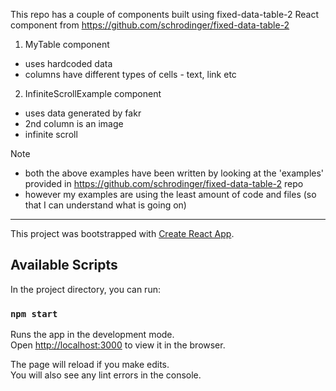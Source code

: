 This repo has a couple of components built using fixed-data-table-2 React component from
https://github.com/schrodinger/fixed-data-table-2
1) MyTable component
- uses hardcoded data
- columns have different types of cells - text, link etc
2) InfiniteScrollExample component
- uses data generated by fakr
- 2nd column is an image
- infinite scroll

Note 
- both the above examples have been written by looking at the 'examples' provided in https://github.com/schrodinger/fixed-data-table-2 repo
- however my examples are using the least amount of code and files (so that I can understand what is going on)


---------------------------------------------------------------------

This project was bootstrapped with [Create React App](https://github.com/facebook/create-react-app).

## Available Scripts

In the project directory, you can run:

### `npm start`

Runs the app in the development mode.<br />
Open [http://localhost:3000](http://localhost:3000) to view it in the browser.

The page will reload if you make edits.<br />
You will also see any lint errors in the console.

